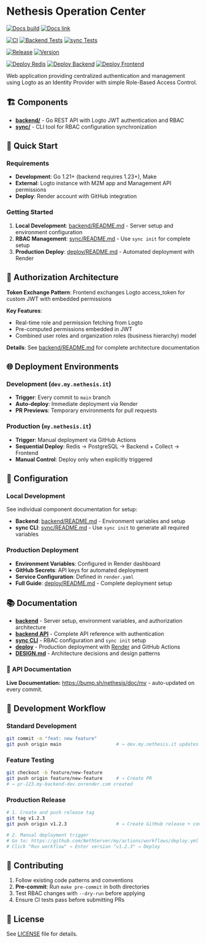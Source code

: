 # Nethesis Operation Center

[![Docs build](https://img.shields.io/github/actions/workflow/status/NethServer/my/docs.yml?style=for-the-badge&label=Docs%20build)](https://github.com/NethServer/my/actions/workflows/docs.yml)
[![Docs link](https://img.shields.io/badge/docs-available-blue?style=for-the-badge&label=Docs%20link)](https://bump.sh/nethesis/doc/my)

[![CI](https://img.shields.io/github/actions/workflow/status/NethServer/my/ci.yml?style=for-the-badge&label=CI)](https://github.com/NethServer/my/actions/workflows/ci.yml)
[![Backend Tests](https://img.shields.io/github/actions/workflow/status/NethServer/my/ci.yml?job=backend-tests&label=Backend%20Tests&style=for-the-badge)](https://github.com/NethServer/my/actions/workflows/ci.yml)
[![sync Tests](https://img.shields.io/github/actions/workflow/status/NethServer/my/ci.yml?job=sync-tests&label=sync%20Tests&style=for-the-badge)](https://github.com/NethServer/my/actions/workflows/ci.yml)


[![Release](https://img.shields.io/github/actions/workflow/status/NethServer/my/release.yml?style=for-the-badge&label=Release)](https://github.com/NethServer/my/actions/workflows/release.yml)
[![Version](https://img.shields.io/github/v/release/NethServer/my?style=for-the-badge&color=3a3c3f&label=Version)](https://github.com/NethServer/my/releases)

[![Deploy Redis](https://img.shields.io/github/actions/workflow/status/NethServer/my/deploy.yml?job=deploy-redis&label=Deploy%20Redis&style=for-the-badge)](https://github.com/NethServer/my/actions/workflows/deploy.yml)
[![Deploy Backend](https://img.shields.io/github/actions/workflow/status/NethServer/my/deploy.yml?job=deploy-backend&label=Deploy%20Backend&style=for-the-badge)](https://github.com/NethServer/my/actions/workflows/deploy.yml)
[![Deploy Frontend](https://img.shields.io/github/actions/workflow/status/NethServer/my/deploy.yml?job=deploy-frontend&label=Deploy%20Frontend&style=for-the-badge)](https://github.com/NethServer/my/actions/workflows/deploy.yml)

Web application providing centralized authentication and management using Logto as an Identity Provider with simple Role-Based Access Control.

## 🏗️ Components

- **[backend/](./backend/)** - Go REST API with Logto JWT authentication and RBAC
- **[sync/](./sync/)** - CLI tool for RBAC configuration synchronization

## 🚀 Quick Start

### Requirements
- **Development**: Go 1.21+ (backend requires 1.23+), Make
- **External**: Logto instance with M2M app and Management API permissions
- **Deploy**: Render account with GitHub integration

### Getting Started
1. **Local Development**: [backend/README.md](./backend/README.md) - Server setup and environment configuration
2. **RBAC Management**: [sync/README.md](./sync/README.md) - Use `sync init` for complete setup
3. **Production Deploy**: [deploy/README.md](./deploy/README.md) - Automated deployment with Render

## 🔐 Authorization Architecture

**Token Exchange Pattern**: Frontend exchanges Logto access_token for custom JWT with embedded permissions

**Key Features**:
- Real-time role and permission fetching from Logto
- Pre-computed permissions embedded in JWT
- Combined user roles and organization roles (business hierarchy) model

**Details**: See [backend/README.md](./backend/README.md) for complete architecture documentation

## 🌐 Deployment Environments

### Development (`dev.my.nethesis.it`)
- **Trigger**: Every commit to `main` branch
- **Auto-deploy**: Immediate deployment via Render
- **PR Previews**: Temporary environments for pull requests

### Production (`my.nethesis.it`)
- **Trigger**: Manual deployment via GitHub Actions
- **Sequential Deploy**: Redis → PostgreSQL → Backend + Collect → Frontend
- **Manual Control**: Deploy only when explicitly triggered

## 📝 Configuration

### Local Development
See individual component documentation for setup:
- **Backend**: [backend/README.md](./backend/README.md) - Environment variables and setup
- **sync CLI**: [sync/README.md](./sync/README.md) - Use `sync init` to generate all required variables

### Production Deployment
- **Environment Variables**: Configured in Render dashboard
- **GitHub Secrets**: API keys for automated deployment
- **Service Configuration**: Defined in `render.yaml`
- **Full Guide**: [deploy/README.md](./deploy/README.md) - Complete deployment setup

## 📚 Documentation

- **[backend](./backend/README.md)** - Server setup, environment variables, and authorization architecture
- **[backend API](./backend/API.md)** - Complete API reference with authentication
- **[sync CLI](./sync/README.md)** - RBAC configuration and `sync init` setup
- **[deploy](./deploy/README.md)** - Production deployment with [Render](render.yaml) and GitHub Actions
- **[DESIGN.md](./DESIGN.md)** - Architecture decisions and design patterns

### 📖 API Documentation
**Live Documentation:** https://bump.sh/nethesis/doc/my - auto-updated on every commit.

## 🤝 Development Workflow

### Standard Development
```bash
git commit -m "feat: new feature"
git push origin main                    # → dev.my.nethesis.it updates
```

### Feature Testing
```bash
git checkout -b feature/new-feature
git push origin feature/new-feature     # → Create PR
# → pr-123.my-backend-dev.onrender.com created
```

### Production Release
```bash
# 1. Create and push release tag
git tag v1.2.3
git push origin v1.2.3                  # → Create GitHub release + containers

# 2. Manual deployment trigger
# Go to: https://github.com/NethServer/my/actions/workflows/deploy.yml
# Click "Run workflow" → Enter version "v1.2.3" → Deploy
```

## 🤝 Contributing

1. Follow existing code patterns and conventions
2. **Pre-commit**: Run `make pre-commit` in both directories
3. Test RBAC changes with `--dry-run` before applying
4. Ensure CI tests pass before submitting PRs

## 📄 License

See [LICENSE](./LICENSE) file for details.
